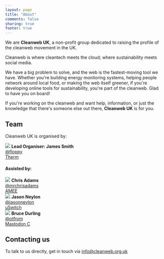 ```yaml
---
layout: page
title: "About"
comments: false
sharing: true
footer: true
---
```


We are **Cleanweb UK**, a non-profit group dedicated to raising the profile of the cleanweb movement in the UK.

<div class='well'>
  Cleanweb is where cleantech meets the cloud; where sustainability meets social media.
</div>

We have a big problem to solve, and the web is the fastest-moving tool we have. Whether you're building
energy monitoring systems, helping people network around local food, or making the web itself greener,
if you're developing online tools for sustainability, you're part of the cleanweb. Glad to have you on 
board!

If you're working on the cleanweb and want help, information, or just the knowledge that there's someone else
out there, **Cleanweb UK** is for you.

Team
----

Cleanweb UK is organised by:

<div class='row-fluid' style="margin-bottom:20px">
  <div class='span6'>
    <img src='https://secure.gravatar.com/avatar/c150a49c7709fa40bffca545ecf8942d?s=50' class='pull-left avatar'/>
    <strong>Lead Organiser: James Smith</strong><br/>
    <a href='http://twitter.com/floppy'>@floppy</a><br/>
    <a href='http://therm.uk.com'>Therm</a><br/>
  </div>
</div>

#### Assisted by:

<div class='row-fluid'>
  <div class='span3'>
    <img src='https://secure.gravatar.com/avatar/f714edfc5fb866afe3a2891450596814?s=50' class='pull-left avatar'/>
    <strong>Chris Adams</strong><br/>
    <a href='http://twitter.com/mrchrisadams'>@mrchrisadams</a><br/>
    <a href='http://amee.com'>AMEE</a><br/>
  </div>
  <div class='span3'>
    <img src='https://secure.gravatar.com/avatar/81b7f1163094366a9200678bf9c05697?s=50' class='pull-left avatar'/>
    <strong>Jason Neylon</strong><br/>
    <a href='http://twitter.com/jasonneylon'>@jasonneylon</a><br/>
    <a href='http://uswitch.com'>uSwitch</a><br/>
  </div>
  <div class='span3'>
    <img src='https://secure.gravatar.com/avatar/324c1cedf36b59d44a13e76868af4b8d?s=50' class='pull-left avatar'/>
    <strong>Bruce Durling</strong><br/>
    <a href='http://twitter.com/otfrom'>@otfrom</a><br/>
    <a href='http://mastodonc.com'>Mastodon C</a><br/>
  </div>
</div>

Contacting us
-------------

To talk to us directly, get in touch via [info@cleanweb.org.uk](mailto:info@cleanweb.org.uk)